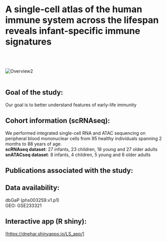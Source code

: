 # A single-cell atlas of the human immune system across the lifespan reveals infant-specific immune signatures
<br/>
<br/>

![Overview2](https://github.com/user-attachments/assets/5874c1d5-72a5-422a-9872-13c4f1b99502)
<br/>
<br/>

## Goal of the study: 
Our goal is to better understand features of early-life immunity

## Cohort information (scRNAseq):

We performed integrated single-cell RNA and ATAC sequencing on peripheral blood mononuclear cells from 95 healthy individuals spanning 2 months to 88 years of age. <br/>
**scRNAseq dataset**: 27 infants, 23 children, 18 young and 27 older adults <br/>
**snATACseq dataset**: 8 infants, 4 children, 5 young and 6 older adults <br/>

## Publications associated with the study:


## Data availability: 
dbGaP (phs003259.v1.p1) <br/>
GEO: GSE233321 <br/>

## Interactive app (R shiny): 
[https://dnehar.shinyapps.io/LS_app/]

[https://dnehar.shinyapps.io/LS_app/]: https://dnehar.shinyapps.io/LS_app/
